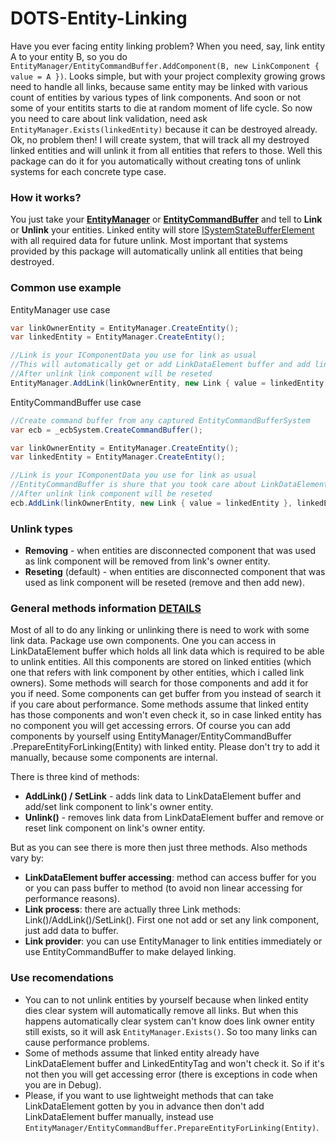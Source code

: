 # DOTS-Entity-Linking
Have you ever facing entity linking problem?
When you need, say, link entity A to your entity B, so you do `EntityManager/EntityCommandBuffer.AddComponent(B, new LinkComponent { value = A })`.
Looks simple, but with your project complexity growing grows need to handle all links, because same entity may be linked with various count of entities by various types of link components.
And soon or not some of your entitits starts to die at random moment of life cycle.
So now you need to care about link validation, need ask `EntityManager.Exists(linkedEntity)` because it can be destroyed already.
Ok, no problem then! I will create system, that will track all my destroyed linked entities and will unlink it from all entities that refers to those.
Well this package can do it for you automatically without creating tons of unlink systems for each concrete type case.

### How it works?
You just take your [**EntityManager**](https://docs.unity3d.com/Packages/com.unity.entities@0.17/manual/ecs_entities.html#creating-entities-with-an-entitymanager) or [**EntityCommandBuffer**](https://docs.unity3d.com/Packages/com.unity.entities@0.17/manual/sync_points.html#avoiding-sync-points) and tell to **Link** or **Unlink** your entities.
Linked entity will store [ISystemStateBufferElement](https://docs.unity3d.com/Packages/com.unity.entities@0.17/manual/system_state_components.html) with all required data for future unlink.
Most important that systems provided by this package will automatically unlink all entities that being destroyed.

### Common use example
EntityManager use case
```csharp
var linkOwnerEntity = EntityManager.CreateEntity();
var linkedEntity = EntityManager.CreateEntity();

//Link is your IComponentData you use for link as usual
//This will automatically get or add LinkDataElement buffer and add link component. All for you :)
//After unlink link component will be reseted
EntityManager.AddLink(linkOwnerEntity, new Link { value = linkedEntity }, linkedEntity);
```
EntityCommandBuffer use case
```csharp
//Create command buffer from any captured EntityCommandBufferSystem
var ecb = _ecbSystem.CreateCommandBuffer();

var linkOwnerEntity = EntityManager.CreateEntity();
var linkedEntity = EntityManager.CreateEntity();

//Link is your IComponentData you use for link as usual
//EntityCommandBuffer is shure that you took care about LinkDataElement buffer adding. Otherwise there will be errors.
//After unlink link component will be reseted
ecb.AddLink(linkOwnerEntity, new Link { value = linkedEntity }, linkedEntity);
```

### Unlink types
* **Removing** - when entities are disconnected component that was used as link component will be removed from link's owner entity.
* **Reseting** (default) - when entities are disconnected component that was used as link component will be reseted (remove and then add new).

### General methods information [DETAILS](MethodsTable.md)
Most of all to do any linking or unlinking there is need to work with some link data. Package use own components. One you can access in LinkDataElement buffer which holds all link data which is required to be able to unlink entities. All this components are stored on linked entities (which one that refers with link component by other entities, which i called link owners). Some methods will search for those components and add it for you if need. Some components can get buffer from you instead of search it if you care about performance. Some methods assume that linked entity has those components and won't even check it, so in case linked entity has no component you will get accessing errors. Of course you can add components by yourself using EntityManager/EntityCommandBuffer .PrepareEntityForLinking(Entity) with linked entity. Please don't try to add it manually, because some components are internal.

There is three kind of methods:
* **AddLink() / SetLink** - adds link data to LinkDataElement buffer and add/set link component to link's owner entity.
* **Unlink()** - removes link data from LinkDataElement buffer and remove or reset link component on link's owner entity.

But as you can see there is more then just three methods.
Also methods vary by:
* **LinkDataElement buffer accessing**: method can access buffer for you or you can pass buffer to method (to avoid non linear accessing for performance reasons).
* **Link process**: there are actually three Link methods: Link()/AddLink()/SetLink(). First one not add or set any link component, just add data to buffer.
* **Link provider**: you can use EntityManager to link entities immediately or use EntityCommandBuffer to make delayed linking.

### Use recomendations
* You can to not unlink entities by yourself because when linked entity dies clear system will automatically remove all links.
But when this happens automatically clear system can't know does link owner entity still exists, so it will ask `EntityManager.Exists()`.
So too many links can cause performance problems.
* Some of methods assume that linked entity already have LinkDataElement buffer and LinkedEntityTag and won't check it.
So if it's not then you will get accessing error (there is exceptions in code when you are in Debug).
* Please, if you want to use lightweight methods that can take LinkDataElement gotten by you in advance then don't add LinkDataElement buffer manually, instead use `EntityManager/EntityCommandBuffer.PrepareEntityForLinking(Entity)`.

